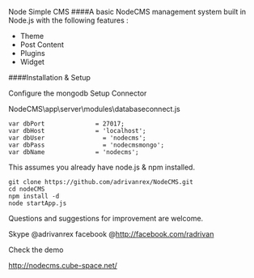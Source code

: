 Node Simple CMS
####A basic NodeCMS management system built in Node.js with the following features :

* Theme
* Post Content
* Plugins
* Widget

####Installation & Setup

Configure the mongodb Setup Connector

NodeCMS\app\server\modules\databaseconnect.js

```
var dbPort              = 27017;
var dbHost              = 'localhost';
var dbUser  	          = 'nodecms';
var dbPass		          = 'nodecmsmongo';
var dbName              = 'nodecms';

```

This assumes you already have node.js & npm installed.
```
git clone https://github.com/adrivanrex/NodeCMS.git
cd nodeCMS
npm install -d
node startApp.js
```


Questions and suggestions for improvement are welcome.

Skype  @adrivanrex
facebook @http://facebook.com/radrivan

Check the demo 

http://nodecms.cube-space.net/





